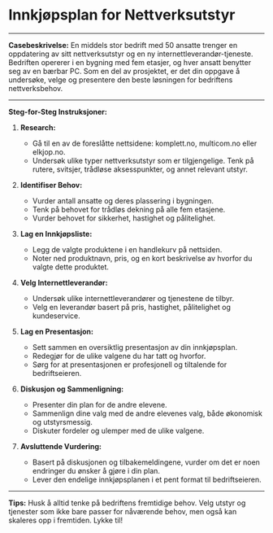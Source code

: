# Innkjøpsplan for Nettverksutstyr

---

**Casebeskrivelse:**
En middels stor bedrift med 50 ansatte trenger en oppdatering av sitt nettverksutstyr og en ny internettleverandør-tjeneste. Bedriften opererer i en bygning med fem etasjer, og hver ansatt benytter seg av en bærbar PC. Som en del av prosjektet, er det din oppgave å undersøke, velge og presentere den beste løsningen for bedriftens nettverksbehov.

---

**Steg-for-Steg Instruksjoner:**

1. **Research:** 
   - Gå til en av de foreslåtte nettsidene: komplett.no, multicom.no eller elkjop.no.
   - Undersøk ulike typer nettverksutstyr som er tilgjengelige. Tenk på rutere, svitsjer, trådløse aksesspunkter, og annet relevant utstyr.

2. **Identifiser Behov:**
   - Vurder antall ansatte og deres plassering i bygningen.
   - Tenk på behovet for trådløs dekning på alle fem etasjene.
   - Vurder behovet for sikkerhet, hastighet og pålitelighet.

3. **Lag en Innkjøpsliste:**
   - Legg de valgte produktene i en handlekurv på nettsiden.
   - Noter ned produktnavn, pris, og en kort beskrivelse av hvorfor du valgte dette produktet.

4. **Velg Internettleverandør:**
   - Undersøk ulike internettleverandører og tjenestene de tilbyr.
   - Velg en leverandør basert på pris, hastighet, pålitelighet og kundeservice.

5. **Lag en Presentasjon:**
   - Sett sammen en oversiktlig presentasjon av din innkjøpsplan.
   - Redegjør for de ulike valgene du har tatt og hvorfor.
   - Sørg for at presentasjonen er profesjonell og tiltalende for bedriftseieren.

6. **Diskusjon og Sammenligning:**
   - Presenter din plan for de andre elevene.
   - Sammenlign dine valg med de andre elevenes valg, både økonomisk og utstyrsmessig.
   - Diskuter fordeler og ulemper med de ulike valgene.

7. **Avsluttende Vurdering:**
   - Basert på diskusjonen og tilbakemeldingene, vurder om det er noen endringer du ønsker å gjøre i din plan.
   - Lever den endelige innkjøpsplanen i et pent format til bedriftseieren.

---

**Tips:** Husk å alltid tenke på bedriftens fremtidige behov. Velg utstyr og tjenester som ikke bare passer for nåværende behov, men også kan skaleres opp i fremtiden. Lykke til!
